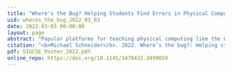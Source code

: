 ```yaml
---
title: "Where's the Bug? Helping Students Find Errors in Physical Computing"
uid: wheres_the_bug_2022_03_03
date: 2022-03-03 00:00:00
layout: page
abstract: "Popular platforms for teaching physical computing like the LilyPadArduino and Adafruit Circuit Playground have simplified program-ming and wiring, enabling students to quickly engineer physicalcomputing projects. But enabling students to rapidly design andbuild is a double-edged sword: Students can create functioningprototypes without fully understanding the underlying principles.With limited knowledge and experience, students struggle to locateand fix bugs, or errors, in their projects. Absent appropriate debug-ging tools, students rely on their instructor for locating errors, orworse, turn toward destructive tactics such as tearing apart andrebuilding their project, hoping the bug fixes itself. Students needtools targeted to their ability that scaffold debugging and help themlocate bugs in the mixed hardware/software environment of physi-cal computing. I developed Circuit Check to scaffold the debuggingprocess for students. It enables students to observe real-time sensordata and test hardware components through a novel adaptation ofthe traditional breakpoint for physical computing"
citation: "<b>Michael Schneider</b>. 2022. Where’s the bug?: Helping students find errors inphysical computing. InProceedings of the 53rd ACM Technical Symposium onComputer Science Education V. 2 (SIGCSE 2022), March 3–5, 2022, Providence,RI, USA.ACM, New York, NY, USA, 1 page."
pdf: SIGCSE_Poster_2022.pdf
online_repo: https://doi.org/10.1145/3478432.3499059
---
```

